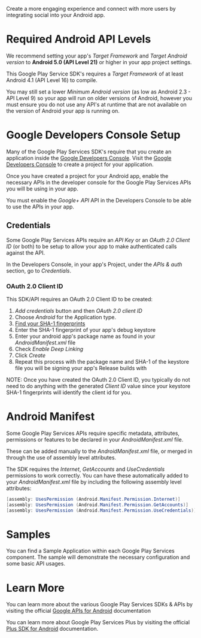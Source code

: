 Create a more engaging experience and connect with more users by integrating social into your Android app.



Required Android API Levels
===========================

We recommend setting your app's *Target Framework* and *Target Android version* to **Android 5.0 (API Level 21)** or higher in your app project settings.

This Google Play Service SDK's requires a *Target Framework* of at least Android 4.1 (API Level 16) to compile.

You may still set a lower *Minimum Android version* (as low as Android 2.3 - API Level 9) so your app will run on older versions of Android, however you must ensure you do not use any API's at runtime that are not available on the version of Android your app is running on.




Google Developers Console Setup
=================================

Many of the Google Play Services SDK's require that you create an application inside the [Google Developers Console][1].  Visit the [Google Developers Console][1] to create a project for your application.

Once you have created a project for your Android app, enable the necessary APIs in the developer console for the Google Play Services APIs you will be using in your app.



You must enable the *Google+ API* API in the Developers Console to be able to use the APIs in your app.



Credentials
-----------

Some Google Play Services APIs require an *API Key* or an *OAuth 2.0 Client ID* (or both) to be setup to allow your app to make authenticated calls against the API.

In the Developers Console, in your app's Project, under the *APIs & auth* section, go to *Credentials*.





### OAuth 2.0 Client ID

This SDK/API requires an OAuth 2.0 Client ID to be created:

  1. *Add credentials* button and then *OAuth 2.0 client ID*
  2. Choose *Android* for the Application type.
  3. [Find your SHA-1 fingerprints][2]
  4. Enter the SHA-1 fingerprint of your app's debug keystore
  5. Enter your android app's package name as found in your *AndroidManifest.xml* file
  6. Check *Enable Deep Linking*
  7. Click *Create*
  8. Repeat this process with the package name and SHA-1 of the keystore file you will be signing your app's Release builds with

NOTE: Once you have created the OAuth 2.0 Client ID, you typically do not need to do anything with the generated *Client ID* value since your keystore SHA-1 fingerprints will identify the client id for you.




Android Manifest 
================

Some Google Play Services APIs require specific metadata, attributes, permissions or features to be declared in your *AndroidManifest.xml* file.

These can be added manually to the *AndroidManifest.xml* file, or merged in through the use of assembly level attributes.


The SDK requires the *Internet*, *GetAccounts* and *UseCredentials* permissions to work correctly.  You can have these automatically added to your *AndroidManifest.xml* file by including the following assembly level attributes:

```csharp
[assembly: UsesPermission (Android.Manifest.Permission.Internet)]
[assembly: UsesPermission (Android.Manifest.Permission.GetAccounts)]
[assembly: UsesPermission (Android.Manifest.Permission.UseCredentials)]
```



Samples
=======

You can find a Sample Application within each Google Play Services component.  The sample will demonstrate the necessary configuration and some basic API usages.






Learn More
==========

You can learn more about the various Google Play Services SDKs & APIs by visiting the official [Google APIs for Android][3] documentation


You can learn more about Google Play Services Plus by visiting the official [Plus SDK for Android](https://developers.google.com/+/mobile/android/) documentation.



[1]: https://console.developers.google.com/ "Google Developers Console"
[2]: https://developer.xamarin.com/guides/android/deployment,_testing,_and_metrics/MD5_SHA1/ "Finding your SHA-1 Fingerprints"
[3]: https://developers.google.com/android/ "Google APIs for Android"

